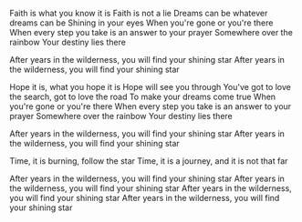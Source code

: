 Faith is what you know it is
Faith is not a lie
Dreams can be whatever dreams can be
Shining in your eyes
When you're gone or you're there
When every step you take is an answer to your prayer
Somewhere over the rainbow
Your destiny lies there

After years in the wilderness, you will find your shining star
After years in the wilderness, you will find your shining star

Hope it is, what you hope it is
Hope will see you through
You've got to love the search, got to love the road
To make your dreams come true
When you're gone or you're there
When every step you take is an answer to your prayer
Somewhere over the rainbow
Your destiny lies there

After years in the wilderness, you will find your shining star
After years in the wilderness, you will find your shining star

Time, it is burning, follow the star
Time, it is a journey, and it is not that far 

After years in the wilderness, you will find your shining star
After years in the wilderness, you will find your shining star
After years in the wilderness, you will find your shining star
After years in the wilderness, you will find your shining star
